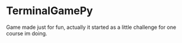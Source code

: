 # TerminalGamePy
 Game made just for fun, actually it started as a little challenge for one course im doing.
